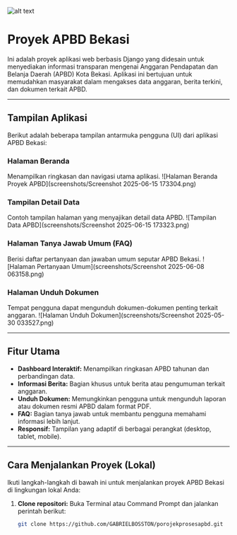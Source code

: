 ![alt text](?raw=true)

# Proyek APBD Bekasi

Ini adalah proyek aplikasi web berbasis Django yang didesain untuk menyediakan informasi transparan mengenai Anggaran Pendapatan dan Belanja Daerah (APBD) Kota Bekasi. Aplikasi ini bertujuan untuk memudahkan masyarakat dalam mengakses data anggaran, berita terkini, dan dokumen terkait APBD.

---

## Tampilan Aplikasi

Berikut adalah beberapa tampilan antarmuka pengguna (UI) dari aplikasi APBD Bekasi:

### Halaman Beranda
Menampilkan ringkasan dan navigasi utama aplikasi.
![Halaman Beranda Proyek APBD](screenshots/Screenshot 2025-06-15 173304.png)

### Tampilan Detail Data
Contoh tampilan halaman yang menyajikan detail data APBD.
![Tampilan Data APBD](screenshots/Screenshot 2025-06-15 173323.png)

### Halaman Tanya Jawab Umum (FAQ)
Berisi daftar pertanyaan dan jawaban umum seputar APBD Bekasi.
![Halaman Pertanyaan Umum](screenshots/Screenshot 2025-06-08 063158.png)

### Halaman Unduh Dokumen
Tempat pengguna dapat mengunduh dokumen-dokumen penting terkait anggaran.
![Halaman Unduh Dokumen](screenshots/Screenshot 2025-05-30 033527.png)

---

## Fitur Utama

* **Dashboard Interaktif:** Menampilkan ringkasan APBD tahunan dan perbandingan data.
* **Informasi Berita:** Bagian khusus untuk berita atau pengumuman terkait anggaran.
* **Unduh Dokumen:** Memungkinkan pengguna untuk mengunduh laporan atau dokumen resmi APBD dalam format PDF.
* **FAQ:** Bagian tanya jawab untuk membantu pengguna memahami informasi lebih lanjut.
* **Responsif:** Tampilan yang adaptif di berbagai perangkat (desktop, tablet, mobile).

---

## Cara Menjalankan Proyek (Lokal)

Ikuti langkah-langkah di bawah ini untuk menjalankan proyek APBD Bekasi di lingkungan lokal Anda:

1.  **Clone repositori:**
    Buka Terminal atau Command Prompt dan jalankan perintah berikut:
    ```bash
    git clone https://github.com/GABRIELBOSSTON/porojekprosesapbd.git
